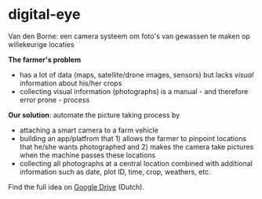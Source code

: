 # digital-eye
Van den Borne: een camera systeem om foto's van gewassen te maken op willekeurige locaties

**The farmer's problem**
- has a lot of data (maps, satellite/drone images, sensors) but lacks *visual* information about his/her crops
- collecting visual information (photographs) is a manual - and therefore error prone - process

**Our solution**: automate the picture taking process by
- attaching a smart camera to a farm vehicle
- building an app/platfrom that 1) allows the farmer to pinpoint locations that he/she wants photographed and 2) makes the camera take pictures when the machine passes these locations
- collecting all photographs at a central location combined with additional information such as date, plot ID, time, crop, weathers, etc.

Find the full idea on [Google Drive](https://docs.google.com/document/d/12SfnumPdTdqToLzTXJ9ppxzw8s2wOXEPjD0vakotmFY/edit#) (Dutch).
